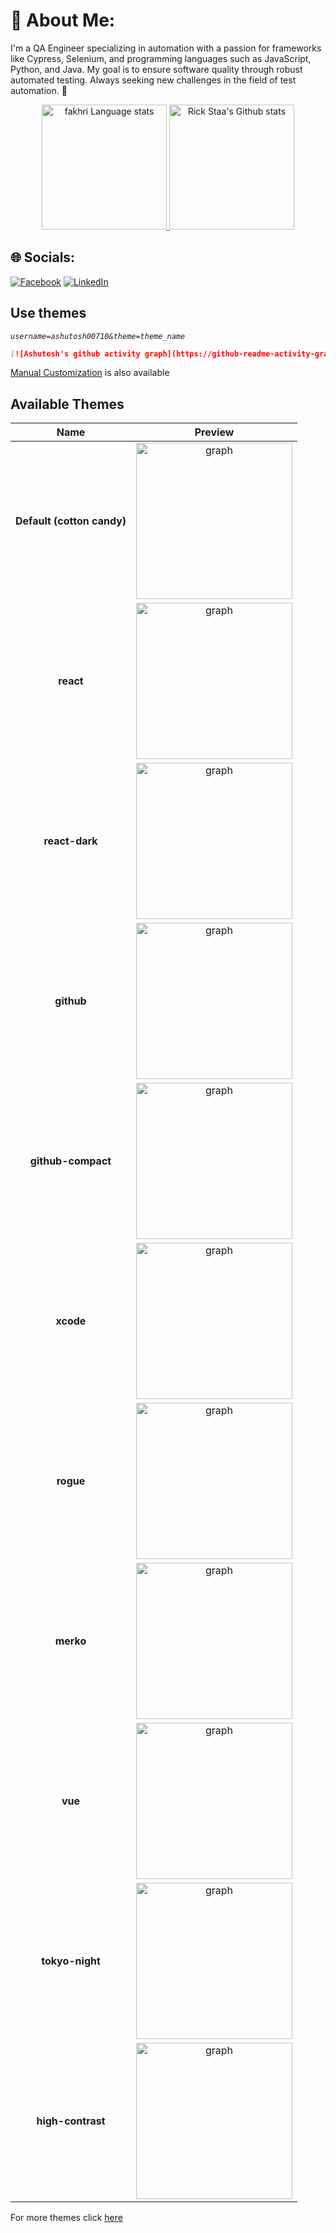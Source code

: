 # 💫 About Me:
I'm a QA Engineer specializing in automation with a passion for frameworks like Cypress, Selenium, and programming languages such as JavaScript, Python, and Java. My goal is to ensure software quality through robust automated testing. Always seeking new challenges in the field of test automation. 🚀

<div align="center">
  <a href="https://github.com/anuraghazra/github-readme-stats#gh-light-mode-only">
    <img height=200 src="https://github-readme-stats-git-masterrstaa-rickstaa.vercel.app/api/top-langs/?username=Amiin29&layout=compact&langs_count=10&hide_border=true&role=owner,collaborator&theme=default#gh-light-mode-only" alt="fakhri Language stats" />
  </a>
  <a href="https://github.com/anuraghazra/github-readme-stats#gh-light-mode-only">
    <img height=200 src="https://github-readme-stats-git-masterrstaa-rickstaa.vercel.app/api?username=Amiin29&show_icons=true&count_private=true&line_height=28&hide_border=true&card_width=450&include_all_commits=true&role=owner,collaborator&exclude_repo=github-readme-stats&theme=default#gh-light-mode-only" alt="Rick Staa's Github stats" />
  </a>
</div>

## 🌐 Socials:
[![Facebook](https://img.shields.io/badge/Facebook-%231877F2.svg?logo=Facebook&logoColor=white)](https://www.facebook.com/profile.php?id=100004177723902) [![LinkedIn](https://img.shields.io/badge/LinkedIn-%230077B5.svg?logo=linkedin&logoColor=white)](https://www.linkedin.com/in/amin-miladi/)

## Use themes

_`username=ashutosh00710&theme=theme_name`_

```md
[![Ashutosh's github activity graph](https://github-readme-activity-graph.vercel.app/graph?username=Amiin29&theme=dracula)](https://github.com/ashutosh00710/github-readme-activity-graph)
```

[Manual Customization](#customization) is also available

## Available Themes

|            Name            |                            Preview                             |
| :------------------------: | :------------------------------------------------------------: |
| **Default (cotton candy)** |    <img src="./asset/default.svg" height=250 alt="graph"/>     |
|         **react**          |     <img src="./asset/react.png" height=250 alt="graph"/>      |
|       **react-dark**       |   <img src="./asset/react-dark.svg" height=250 alt="graph"/>   |
|         **github**         |     <img src="./asset/github.svg" height=250 alt="graph"/>     |
|     **github-compact**     | <img src="./asset/github-compact.svg" height=250 alt="graph"/> |
|         **xcode**          |     <img src="./asset/xcode.svg" height=250 alt="graph"/>      |
|         **rogue**          |     <img src="./asset/rogue.svg" height=250 alt="graph"/>      |
|         **merko**          |     <img src="./asset/merko.png" height=250 alt="graph"/>      |
|          **vue**           |      <img src="./asset/vue.png" height=250 alt="graph"/>       |
|      **tokyo-night**       |  <img src="./asset/tokyo-night.png" height=250 alt="graph"/>   |
|     **high-contrast**      | <img src="./asset/high-contrast.png" height=250 alt="graph"/>  |

For more themes click [here](https://github.com/Ashutosh00710/github-readme-activity-graph/blob/main/THEMES.md)

